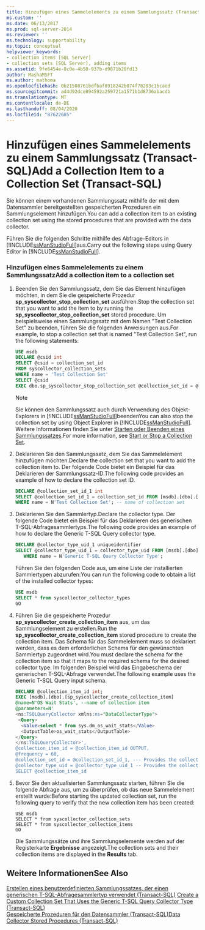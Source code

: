 ```yaml
---
title: Hinzufügen eines Sammelelements zu einem Sammlungssatz (Transact-SQL) | Microsoft-Dokumentation
ms.custom: ''
ms.date: 06/13/2017
ms.prod: sql-server-2014
ms.reviewer: ''
ms.technology: supportability
ms.topic: conceptual
helpviewer_keywords:
- collection items [SQL Server]
- collection sets [SQL Server], adding items
ms.assetid: 9fe6454e-8c0e-4b50-937b-d9871b20fd13
author: MashaMSFT
ms.author: mathoma
ms.openlocfilehash: 0b21508761bdfbaf8918242b074f78203c1bcaed
ms.sourcegitcommit: ad4d92dce894592a259721a1571b1d8736abacdb
ms.translationtype: MT
ms.contentlocale: de-DE
ms.lasthandoff: 08/04/2020
ms.locfileid: "87622685"
---
```

# <a name="add-a-collection-item-to-a-collection-set-transact-sql"></a><span data-ttu-id="2d15f-102">Hinzufügen eines Sammelelements zu einem Sammlungssatz (Transact-SQL)</span><span class="sxs-lookup"><span data-stu-id="2d15f-102">Add a Collection Item to a Collection Set (Transact-SQL)</span></span>
  <span data-ttu-id="2d15f-103">Sie können einem vorhandenen Sammlungssatz mithilfe der mit dem Datensammler bereitgestellten gespeicherten Prozeduren ein Sammlungselement hinzufügen.</span><span class="sxs-lookup"><span data-stu-id="2d15f-103">You can add a collection item to an existing collection set using the stored procedures that are provided with the data collector.</span></span>  
  
 <span data-ttu-id="2d15f-104">Führen Sie die folgenden Schritte mithilfe des Abfrage-Editors in [!INCLUDE[ssManStudioFull](../../includes/ssmanstudiofull-md.md)]aus.</span><span class="sxs-lookup"><span data-stu-id="2d15f-104">Carry out the following steps using Query Editor in [!INCLUDE[ssManStudioFull](../../includes/ssmanstudiofull-md.md)].</span></span>  
  
### <a name="add-a-collection-item-to-a-collection-set"></a><span data-ttu-id="2d15f-105">Hinzufügen eines Sammelelements zu einem Sammlungssatz</span><span class="sxs-lookup"><span data-stu-id="2d15f-105">Add a collection item to a collection set</span></span>  
  
1.  <span data-ttu-id="2d15f-106">Beenden Sie den Sammlungssatz, dem Sie das Element hinzufügen möchten, in dem Sie die gespeicherte Prozedur **sp_syscollector_stop_collection_set** ausführen.</span><span class="sxs-lookup"><span data-stu-id="2d15f-106">Stop the collection set that you want to add the item to by running the **sp_syscollector_stop_collection_set** stored procedure.</span></span> <span data-ttu-id="2d15f-107">Um beispielsweise einen Sammlungssatz mit dem Namen "Test Collection Set" zu beenden, führen Sie die folgenden Anweisungen aus.</span><span class="sxs-lookup"><span data-stu-id="2d15f-107">For example, to stop a collection set that is named "Test Collection Set", run the following statements:</span></span>  
  
    ```sql  
    USE msdb  
    DECLARE @csid int  
    SELECT @csid = collection_set_id  
    FROM syscollector_collection_sets  
    WHERE name = 'Test Collection Set'  
    SELECT @csid  
    EXEC dbo.sp_syscollector_stop_collection_set @collection_set_id = @csid  
    ```  
  
    > [!NOTE]  
    >  <span data-ttu-id="2d15f-108">Sie können den Sammlungssatz auch durch Verwendung des Objekt-Explorers in [!INCLUDE[ssManStudioFull](../../includes/ssmanstudiofull-md.md)]beenden</span><span class="sxs-lookup"><span data-stu-id="2d15f-108">You can also stop the collection set by using Object Explorer in [!INCLUDE[ssManStudioFull](../../includes/ssmanstudiofull-md.md)].</span></span> <span data-ttu-id="2d15f-109">Weitere Informationen finden Sie unter [Starten oder Beenden eines Sammlungssatzes](start-or-stop-a-collection-set.md).</span><span class="sxs-lookup"><span data-stu-id="2d15f-109">For more information, see [Start or Stop a Collection Set](start-or-stop-a-collection-set.md).</span></span>  
  
2.  <span data-ttu-id="2d15f-110">Deklarieren Sie den Sammlungssatz, dem Sie das Sammelelement hinzufügen möchten.</span><span class="sxs-lookup"><span data-stu-id="2d15f-110">Declare the collection set that you want to add the collection item to.</span></span> <span data-ttu-id="2d15f-111">Der folgende Code bietet ein Beispiel für das Deklarieren der Sammlungssatz-ID.</span><span class="sxs-lookup"><span data-stu-id="2d15f-111">The following code provides an example of how to declare the collection set ID.</span></span>  
  
    ```sql  
    DECLARE @collection_set_id_1 int  
    SELECT @collection_set_id_1 = collection_set_id FROM [msdb].[dbo].[syscollector_collection_sets]  
    WHERE name = N'Test Collection Set'; -- name of collection set  
    ```  
  
3.  <span data-ttu-id="2d15f-112">Deklarieren Sie den Sammlertyp.</span><span class="sxs-lookup"><span data-stu-id="2d15f-112">Declare the collector type.</span></span> <span data-ttu-id="2d15f-113">Der folgende Code bietet ein Beispiel für das Deklarieren des generischen T-SQL-Abfragesammlertyps.</span><span class="sxs-lookup"><span data-stu-id="2d15f-113">The following code provides an example of how to declare the Generic T-SQL Query collector type.</span></span>  
  
    ```sql  
    DECLARE @collector_type_uid_1 uniqueidentifier  
    SELECT @collector_type_uid_1 = collector_type_uid FROM [msdb].[dbo].[syscollector_collector_types]   
       WHERE name = N'Generic T-SQL Query Collector Type';  
    ```  
  
     <span data-ttu-id="2d15f-114">Führen Sie den folgenden Code aus, um eine Liste der installierten Sammlertypen abzurufen:</span><span class="sxs-lookup"><span data-stu-id="2d15f-114">You can run the following code to obtain a list of the installed collector types:</span></span>  
  
    ```sql  
    USE msdb  
    SELECT * from syscollector_collector_types  
    GO  
    ```  
  
4.  <span data-ttu-id="2d15f-115">Führen Sie die gespeicherte Prozedur **sp_syscollector_create_collection_item** aus, um das Sammlungselement zu erstellen.</span><span class="sxs-lookup"><span data-stu-id="2d15f-115">Run the **sp_syscollector_create_collection_item** stored procedure to create the collection item.</span></span> <span data-ttu-id="2d15f-116">Das Schema für das Sammelelement muss so deklariert werden, dass es dem erforderlichen Schema für den gewünschten Sammlertyp zugeordnet wird.</span><span class="sxs-lookup"><span data-stu-id="2d15f-116">You must declare the schema for the collection item so that it maps to the required schema for the desired collector type.</span></span> <span data-ttu-id="2d15f-117">Im folgenden Beispiel wird das Eingabeschema der generischen T-SQL-Abfrage verwendet.</span><span class="sxs-lookup"><span data-stu-id="2d15f-117">The following example uses the Generic T-SQL Query input schema.</span></span>  
  
    ```sql  
    DECLARE @collection_item_id int;  
    EXEC [msdb].[dbo].[sp_syscollector_create_collection_item]   
    @name=N'OS Wait Stats', --name of collection item  
    @parameters=N'  
    <ns:TSQLQueryCollector xmlns:ns="DataCollectorType">  
     <Query>  
      <Value>select * from sys.dm_os_wait_stats</Value>  
      <OutputTable>os_wait_stats</OutputTable>  
    </Query>  
    </ns:TSQLQueryCollector>',  
    @collection_item_id = @collection_item_id OUTPUT,  
    @frequency = 60,  
    @collection_set_id = @collection_set_id_1, --- Provides the collection set ID number  
    @collector_type_uid = @collector_type_uid_1 -- Provides the collector type UID  
    SELECT @collection_item_id     
    ```  
  
5.  <span data-ttu-id="2d15f-118">Bevor Sie den aktualisierten Sammlungssatz starten, führen Sie die folgende Abfrage aus, um zu überprüfen, ob das neue Sammelelement erstellt wurde:</span><span class="sxs-lookup"><span data-stu-id="2d15f-118">Before starting the updated collection set, run the following query to verify that the new collection item has been created:</span></span>  
  
    ```xaml  
    USE msdb  
    SELECT * from syscollector_collection_sets  
    SELECT * from syscollector_collection_items  
    GO  
    ```  
  
     <span data-ttu-id="2d15f-119">Die Sammlungssätze und ihre Sammlungselemente werden auf der Registerkarte **Ergebnisse** angezeigt.</span><span class="sxs-lookup"><span data-stu-id="2d15f-119">The collection sets and their collection items are displayed in the **Results** tab.</span></span>  
  
## <a name="see-also"></a><span data-ttu-id="2d15f-120">Weitere Informationen</span><span class="sxs-lookup"><span data-stu-id="2d15f-120">See Also</span></span>  
 <span data-ttu-id="2d15f-121">[Erstellen eines benutzerdefinierten Sammlungssatzes, der einen generischen T-SQL-Abfragesammlertyp verwendet &#40;Transact-SQL&#41;](create-custom-collection-set-generic-t-sql-query-collector-type.md) </span><span class="sxs-lookup"><span data-stu-id="2d15f-121">[Create a Custom Collection Set That Uses the Generic T-SQL Query Collector Type &#40;Transact-SQL&#41;](create-custom-collection-set-generic-t-sql-query-collector-type.md) </span></span>  
 [<span data-ttu-id="2d15f-122">Gespeicherte Prozeduren für den Datensammler &#40;Transact-SQL&#41;</span><span class="sxs-lookup"><span data-stu-id="2d15f-122">Data Collector Stored Procedures &#40;Transact-SQL&#41;</span></span>](/sql/relational-databases/system-stored-procedures/data-collector-stored-procedures-transact-sql)  
  
  
